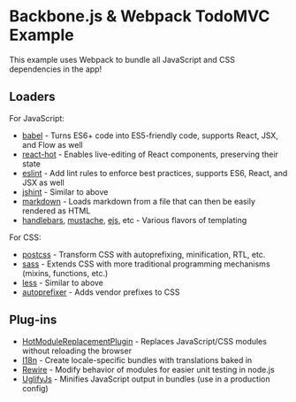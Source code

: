 # Backbone.js & Webpack TodoMVC Example

This example uses Webpack to bundle all JavaScript and CSS dependencies in the app!

## Loaders

For JavaScript:

* [babel](http://babeljs.io/) - Turns ES6+ code into ES5-friendly code, supports React, JSX, and Flow as well
* [react-hot](https://github.com/gaearon/react-hot-loader) - Enables live-editing of React components, preserving their state
* [eslint](http://eslint.org/) - Add lint rules to enforce best practices, supports ES6, React, and JSX as well
* [jshint](https://github.com/webpack/jshint-loader) - Similar to above
* [markdown](https://github.com/peerigon/markdown-loader) - Loads markdown from a file that can then be easily rendered as HTML
* [handlebars](https://github.com/altano/handlebars-loader), [mustache](https://github.com/deepsweet/mustache-loader), [ejs](https://github.com/okonet/ejs-loader), etc - Various flavors of templating

For CSS:

* [postcss]() - Transform CSS with autoprefixing, minification, RTL, etc.
* [sass]() - Extends CSS with more traditional programming mechanisms (mixins, functions, etc.)
* [less]() - Similar to above
* [autoprefixer]() - Adds vendor prefixes to CSS

## Plug-ins

* [HotModuleReplacementPlugin](http://webpack.github.io/docs/list-of-plugins.html#hotmodulereplacementplugin) - Replaces JavaScript/CSS modules without reloading the browser
* [I18n](https://github.com/webpack/i18n-webpack-plugin) - Create locale-specific bundles with translations baked in
* [Rewire](https://github.com/jhnns/rewire-webpack) - Modify behavior of modules for easier unit testing in node.js
* [UglifyJs](http://webpack.github.io/docs/list-of-plugins.html#uglifyjsplugin) - Minifies JavaScript output in bundles (use in a production config)
